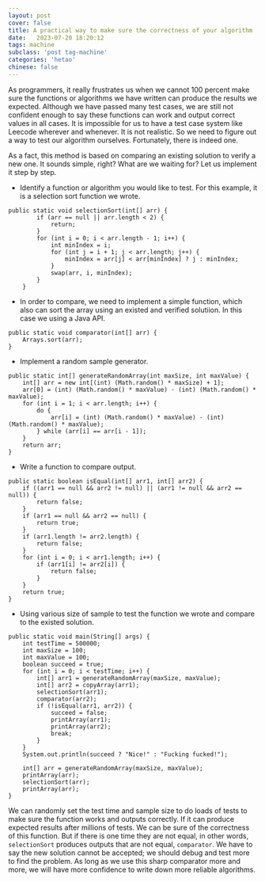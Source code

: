 ```yaml
---
layout: post
cover: false
title: A practical way to make sure the correctness of your algorithm
date:   2023-07-20 18:20:12
tags: machine
subclass: 'post tag-machine'
categories: 'hetao'
chinese: false
---
```


As programmers, it really frustrates us when we cannot 100 percent make sure the functions or algorithms we have written can produce the results we expected. Although we have passed many test cases, we are still not confident enough to say these functions can work and output correct values in all cases. It is impossible for us to have a test case system like Leecode wherever and whenever. It is not realistic. So we need to figure out a way to test our algorithm ourselves. Fortunately, there is indeed one.

As a fact, this method is based on comparing an existing solution to verify a new one. It sounds simple, right? What are we waiting for? Let us implement it step by step.

* Identify a function or algorithm you would like to test. For this example, it is a selection sort function we wrote.

```
public static void selectionSort(int[] arr) {
		if (arr == null || arr.length < 2) {
			return;
		}
		for (int i = 0; i < arr.length - 1; i++) {
			int minIndex = i;
			for (int j = i + 1; j < arr.length; j++) { 
				minIndex = arr[j] < arr[minIndex] ? j : minIndex;
			}
			swap(arr, i, minIndex);
		}
	}

```

* In order to compare, we need to implement a simple function, which also can sort the array using an existed and verified solutiion. In this case we using a Java API.

```
public static void comparator(int[] arr) {
    Arrays.sort(arr);
}

```

* Implement a random sample generator. 

```
public static int[] generateRandomArray(int maxSize, int maxValue) {
    int[] arr = new int[(int) (Math.random() * maxSize) + 1];
    arr[0] = (int) (Math.random() * maxValue) - (int) (Math.random() * maxValue);
    for (int i = 1; i < arr.length; i++) {
        do {
            arr[i] = (int) (Math.random() * maxValue) - (int) (Math.random() * maxValue);
        } while (arr[i] == arr[i - 1]);
    }
    return arr;
}
```

* Write a function to compare output.

```
public static boolean isEqual(int[] arr1, int[] arr2) {
    if ((arr1 == null && arr2 != null) || (arr1 != null && arr2 == null)) {
        return false;
    }
    if (arr1 == null && arr2 == null) {
        return true;
    }
    if (arr1.length != arr2.length) {
        return false;
    }
    for (int i = 0; i < arr1.length; i++) {
        if (arr1[i] != arr2[i]) {
            return false;
        }
    }
    return true;
}

```

* Using various size of sample to test the function we wrote and compare to the existed solution.

```
public static void main(String[] args) {
    int testTime = 500000;
    int maxSize = 100;
    int maxValue = 100;
    boolean succeed = true;
    for (int i = 0; i < testTime; i++) {
        int[] arr1 = generateRandomArray(maxSize, maxValue);
        int[] arr2 = copyArray(arr1);
        selectionSort(arr1);
        comparator(arr2);
        if (!isEqual(arr1, arr2)) {
            succeed = false;
            printArray(arr1);
            printArray(arr2);
            break;
        }
    }
    System.out.println(succeed ? "Nice!" : "Fucking fucked!");

    int[] arr = generateRandomArray(maxSize, maxValue);
    printArray(arr);
    selectionSort(arr);
    printArray(arr);
}

```

We can randomly set the test time and sample size to do loads of tests to make sure the function works and outputs correctly. If it can produce expected results after millions of tests. We can be sure of the correctness of this function. But if there is one time they are not equal, in other words, `selectionSort` produces outputs that are not equal, `comparator`. We have to say the new solution cannot be accepted; we should debug and test more to find the problem. As long as we use this sharp comparator more and more, we will have more confidence to write down more reliable algorithms.

